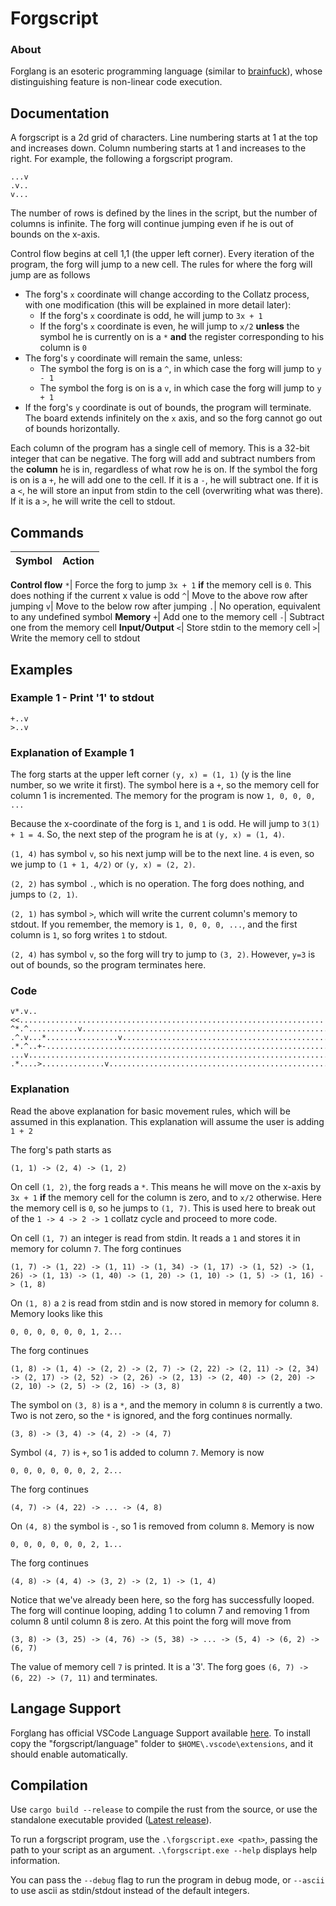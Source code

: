 # Forgscript

### About
Forglang is an esoteric programming language (similar to [brainfuck](https://en.wikipedia.org/wiki/Brainfuck)), whose distinguishing feature is non-linear code execution.

## Documentation
A forgscript is a 2d grid of characters. Line numbering starts at 1 at the top and increases down. Column numbering starts at 1 and increases to the right. For example, the following a forgscript program.
```
...v
.v..
v...
```
The number of rows is defined by the lines in the script, but the number of columns is infinite. The forg will continue jumping even if he is out of bounds on the x-axis.

Control flow begins at cell 1,1 (the upper left corner). Every iteration of the program, the forg will jump to a new cell. The rules for where the forg will jump are as follows

- The forg's `x` coordinate will change according to the Collatz process, with one modification (this will be explained in more detail later):
  - If the forg's `x` coordinate is odd, he will jump to `3x + 1`
  - If the forg's `x` coordinate is even, he will jump to `x/2` **unless** the symbol he is currently on is a `*` **and** the register corresponding to his column is `0`
- The forg's `y` coordinate will remain the same, unless:
  - The symbol the forg is on is a `^`, in which case the forg will jump to `y - 1`
  - The symbol the forg is on is a `v`, in which case the forg will jump to `y + 1`
- If the forg's `y` coordinate is out of bounds, the program will terminate. The board extends infinitely on the `x` axis, and so the forg cannot go out of bounds horizontally.

Each column of the program has a single cell of memory. This is a 32-bit integer that can be negative. The forg will add and subtract numbers from the **column** he is in, regardless of what row he is on. If the symbol the forg is on is a `+`, he will add one to the cell. If it is a `-`, he will subtract one. If it is a `<`, he will store an input from stdin to the cell (overwriting what was there). If it is a `>`, he will write the cell to stdout.

## Commands

Symbol|Action
-|-
**Control flow**
`*`| Force the forg to jump `3x + 1` **if** the memory cell is `0`. This does nothing if the current x value is odd
`^`| Move to the above row after jumping
`v`| Move to the below row after jumping
`.`| No operation, equivalent to any undefined symbol
**Memory**
`+`| Add one to the memory cell
`-`| Subtract one from the memory cell
**Input/Output**
`<`| Store stdin to the memory cell
`>`| Write the memory cell to stdout


## Examples

### Example 1 - Print '1' to stdout
```
+..v
>..v
```

### Explanation of Example 1
The forg starts at the upper left corner `(y, x) = (1, 1)` (y is the line number, so we write it first). The symbol here is a `+`, so the memory cell for column 1 is incremented. The memory for the program is now `1, 0, 0, 0, ...`

Because the x-coordinate of the forg is `1`, and `1` is odd. He will jump to `3(1) + 1 = 4`. So, the next step of the program he is at `(y, x) = (1, 4)`.

`(1, 4)` has symbol `v`, so his next jump will be to the next line. `4` is even, so we jump to `(1 + 1, 4/2)` or `(y, x) = (2, 2)`. 

`(2, 2)` has symbol `.`, which is no operation. The forg does nothing, and jumps to `(2, 1)`.

`(2, 1)` has symbol `>`, which will write the current column's memory to stdout. If you remember, the memory is `1, 0, 0, 0, ...`, and the first column is `1`, so forg writes `1` to stdout.

`(2, 4)` has symbol `v`, so the forg will try to jump to `(3, 2)`. However, `y=3` is out of bounds, so the program terminates here.

### Code
```
v*.v..<<....................................................................
^*.^...........v............................................................
.^.v...*................v...................................................
.*.^..+-...................................................................v
...v........................................................................
.*....>..............v......................................................
```

### Explanation
Read the above explanation for basic movement rules, which will be assumed in this explanation. This explanation will assume the user is adding `1 + 2`

The forg's path starts as

```(1, 1) -> (2, 4) -> (1, 2)```

On cell `(1, 2)`, the forg reads a `*`. This means he will move on the x-axis by `3x + 1` **if** the memory cell for the column is zero, and to `x/2` otherwise. Here the memory cell is `0`, so he jumps to `(1, 7)`. This is used here to break out of the `1 -> 4 -> 2 -> 1` collatz cycle and proceed to more code.

On cell `(1, 7)` an integer is read from stdin. It reads a `1` and stores it in memory for column `7`. The forg continues

```(1, 7) -> (1, 22) -> (1, 11) -> (1, 34) -> (1, 17) -> (1, 52) -> (1, 26) -> (1, 13) -> (1, 40) -> (1, 20) -> (1, 10) -> (1, 5) -> (1, 16) -> (1, 8)```

On `(1, 8)` a `2` is read from stdin and is now stored in memory for column `8`. Memory looks like this

```0, 0, 0, 0, 0, 0, 1, 2...```

The forg continues

```(1, 8) -> (1, 4) -> (2, 2) -> (2, 7) -> (2, 22) -> (2, 11) -> (2, 34) -> (2, 17) -> (2, 52) -> (2, 26) -> (2, 13) -> (2, 40) -> (2, 20) -> (2, 10) -> (2, 5) -> (2, 16) -> (3, 8)```

The symbol on `(3, 8)` is a `*`, and the memory in column `8` is currently a two. Two is not zero, so the `*` is ignored, and the forg continues normally.

```(3, 8) -> (3, 4) -> (4, 2) -> (4, 7)```

Symbol `(4, 7)` is `+`, so 1 is added to column `7`. Memory is now

```0, 0, 0, 0, 0, 0, 2, 2...```

The forg continues

```(4, 7) -> (4, 22) -> ... -> (4, 8)```

On `(4, 8)` the symbol is `-`, so 1 is removed from column `8`. Memory is now 

```0, 0, 0, 0, 0, 0, 2, 1...```

The forg continues

```(4, 8) -> (4, 4) -> (3, 2) -> (2, 1) -> (1, 4)```

Notice that we've already been here, so the forg has successfully looped. The forg will continue looping, adding 1 to column 7 and removing 1 from column 8 until column 8 is zero. At this point the forg will move from

```(3, 8) -> (3, 25) -> (4, 76) -> (5, 38) -> ... -> (5, 4) -> (6, 2) -> (6, 7)```

The value of memory cell `7` is printed. It is a '3'. The forg goes `(6, 7) -> (6, 22) -> (7, 11)` and terminates.

## Langage Support

Forglang has official VSCode Language Support available [here](language/README.md). To install copy the "forgscript/language" folder to `$HOME\.vscode\extensions`, and it should enable automatically.

## Compilation

Use `cargo build --release` to compile the rust from the source, or use the standalone executable provided ([Latest release](https://github.com/expitau-dev/Forglang/releases/latest)).

To run a forgscript program, use the
```.\forgscript.exe <path>```, passing the path to your script as an argument. ```.\forgscript.exe --help``` displays help information. 

You can pass the `--debug` flag to run the program in debug mode, or `--ascii` to use ascii as stdin/stdout instead of the default integers.
